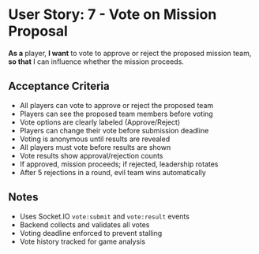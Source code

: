 # User Story: 7 - Vote on Mission Proposal

**As a** player,
**I want** to vote to approve or reject the proposed mission team,
**so that** I can influence whether the mission proceeds.

## Acceptance Criteria

* All players can vote to approve or reject the proposed team
* Players can see the proposed team members before voting
* Vote options are clearly labeled (Approve/Reject)
* Players can change their vote before submission deadline
* Voting is anonymous until results are revealed
* All players must vote before results are shown
* Vote results show approval/rejection counts
* If approved, mission proceeds; if rejected, leadership rotates
* After 5 rejections in a round, evil team wins automatically

## Notes

* Uses Socket.IO `vote:submit` and `vote:result` events
* Backend collects and validates all votes
* Voting deadline enforced to prevent stalling
* Vote history tracked for game analysis
